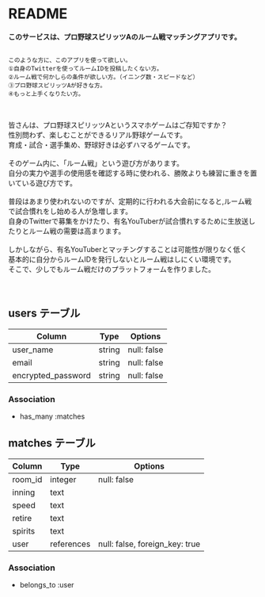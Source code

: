 # README

**このサービスは、プロ野球スピリッツAのルーム戦マッチングアプリです。**
<br>

```

このような方に、このアプリを使って欲しい。
①自身のTwitterを使ってルームIDを投稿したくない方。
②ルーム戦で何かしらの条件が欲しい方。（イニング数・スピードなど）
③プロ野球スピリッツAが好きな方。
④もっと上手くなりたい方。

```


<br>

皆さんは、プロ野球スピリッツAというスマホゲームはご存知ですか？<br>
性別問わず、楽しむことができるリアル野球ゲームです。<br>
育成・試合・選手集め、野球好きは必ずハマるゲームです。
<br>
<br>
そのゲーム内に、「ルーム戦」という遊び方があります。<br>
自分の実力や選手の使用感を確認する時に使われる、勝敗よりも練習に重きを置いている遊び方です。
<br>
<br>
普段はあまり使われないのですが、定期的に行われる大会前になると,ルーム戦で試合慣れをし始める人が急増します。<br>
自身のTwitterで募集をかけたり、有名YouTuberが試合慣れするために生放送したりとルーム戦の需要は高まります。
<br>
<br>
しかしながら、有名YouTuberとマッチングすることは可能性が限りなく低く<br>
基本的に自分からルームIDを発行しないとルーム戦はしにくい環境です。<br>
そこで、少しでもルーム戦だけのプラットフォームを作りました。
<br>
<br>
<br>

## users テーブル

| Column                | Type     | Options     |
| --------------------- | -------- | ----------- |
| user_name             | string   | null: false |
| email                 | string   | null: false |
| encrypted_password    | string   | null: false |

### Association

- has_many :matches


## matches テーブル

| Column                 | Type        | Options                        |
| ---------------------- | ----------- | ------------------------------ |
| room_id                | integer     | null: false                    |
| inning                 | text　　     |                                |
| speed                  | text        |                                |
| retire                 | text        |                                |
| spirits                | text        |                                |
| user                   | references  | null: false, foreign_key: true |

### Association

- belongs_to :user
